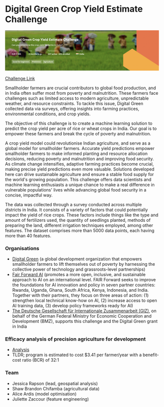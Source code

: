 # Digital Green Crop Yield Estimate Challenge

![title card](title-card.png)

[Challenge Link](https://zindi.africa/competitions/digital-green-crop-yield-estimate-challenge)

Smallholder farmers are crucial contributors to global food production, and in India often suffer most from poverty and malnutrition. These farmers face challenges such as limited access to modern agriculture, unpredictable weather, and resource constraints. To tackle this issue, Digital Green collected data via surveys, offering insights into farming practices, environmental conditions, and crop yields.

The objective of this challenge is to create a machine learning solution to predict the crop yield per acre of rice or wheat crops in India. Our goal is to empower these farmers and break the cycle of poverty and malnutrition.

A crop yield model could revolutionise Indian agriculture, and serve as a global model for smallholder farmers. Accurate yield predictions empower smallholder farmers to make informed planting and resource allocation decisions, reducing poverty and malnutrition and improving food security. As climate change intensifies, adaptive farming practices become crucial, making precise yield predictions even more valuable. Solutions developed here can drive sustainable agriculture and ensure a stable food supply for the world's growing population. This challenge offers data scientists and machine learning enthusiasts a unique chance to make a real difference in vulnerable populations' lives while advancing global food security in a concise, impactful way.

The data was collected through a survey conducted across multiple districts in India. It consists of a variety of factors that could potentially impact the yield of rice crops. These factors include things like the type and amount of fertilizers used, the quantity of seedlings planted, methods of preparing the land, different irrigation techniques employed, among other features. The dataset comprises more than 5000 data points, each having more than 40 features.

### Organisations
- [Digital Green](https://www.digitalgreen.org/) (a global development organization that empowers smallholder farmers to lift themselves out of poverty by harnessing the collective power of technology and grassroots-level partnerships)
- [Fair Forward AI](https://www.bmz-digital.global/en/overview-of-initiatives/fair-forward/) (promotes a more open, inclusive, and sustainable approach to AI on an international level. FAIR Forward seeks to improve the foundations for AI innovation and policy in seven partner countries: Rwanda, Uganda, Ghana, South Africa, Kenya, Indonesia, and India. Together with their partners, they focus on three areas of action: (1) strengthen local technical know-how on AI, (2) increase access to open AI training data, (3) develop policy frameworks ready for AI)
- [The Deutsche Gesellschaft für Internationale Zusammenarbeit (GIZ)](https://www.giz.de/de/html/index.html), on behalf of the German Federal Ministry for Economic Cooperation and Development (BMZ), supports this challenge and the Digital Green grant in India

### Efficacy analysis of precision agriculture for development
- [Analysis](https://files.givewell.org/files/DWDA%202009/PAD/PAD_Slide_presentation_2020.pdf)
- TLDR; program is estimated to cost $3.41 per farmer/year with a benefit-cost ratio (BCR) of 32:1

### Team
- Jessica Rapson (lead, geospatial analysis)
- Shaw Brandon Chifamba (agricultural data)
- Alice Ardis (model optimisation)
- Juliette Zaccour (feature engineering)
